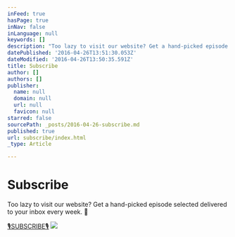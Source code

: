 ```yaml
---
inFeed: true
hasPage: true
inNav: false
inLanguage: null
keywords: []
description: "Too lazy to visit our website? Get a hand-picked episode selected delivered to your inbox every week. \uD83D\uDE4C"
datePublished: '2016-04-26T13:51:30.053Z'
dateModified: '2016-04-26T13:50:35.591Z'
title: Subscribe
author: []
authors: []
publisher:
  name: null
  domain: null
  url: null
  favicon: null
starred: false
sourcePath: _posts/2016-04-26-subscribe.md
published: true
url: subscribe/index.html
_type: Article

---
```

# Subscribe

Too lazy to visit our website? Get a hand-picked episode selected delivered to your inbox every week. 🙌

[🎙SUBSCRIBE🎙][0]
![](https://the-grid-user-content.s3-us-west-2.amazonaws.com/b39e7229-4f54-4eeb-b3b2-e2ea41c7cbb7.jpg)

[0]: https://tinyletter.com/Earshot
